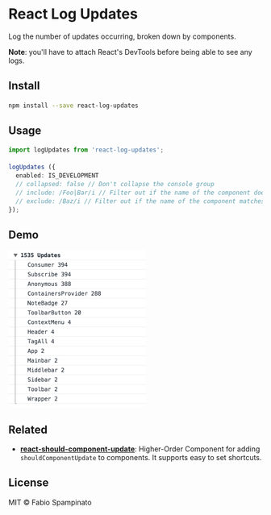 # React Log Updates

Log the number of updates occurring, broken down by components.

**Note**: you'll have to attach React's DevTools before being able to see any logs.

## Install

```sh
npm install --save react-log-updates
```

## Usage

```ts
import logUpdates from 'react-log-updates';

logUpdates ({
  enabled: IS_DEVELOPMENT
  // collapsed: false // Don't collapse the console group
  // include: /Foo|Bar/i // Filter out if the name of the component doesn't match this regex
  // exclude: /Baz/i // Filter out if the name of the component matches this regex
});
```

## Demo

<img width="273" src="resources/demo.png" alt="Example Output" />

## Related

- **[react-should-component-update](https://github.com/fabiospampinato/react-should-component-update)**: Higher-Order Component for adding `shouldComponentUpdate` to components. It supports easy to set shortcuts.

## License

MIT © Fabio Spampinato
